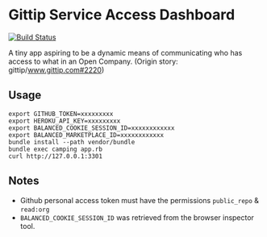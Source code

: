 # Gittip Service Access Dashboard

[![Build Status](https://travis-ci.org/gittip/access-dashboard.svg?branch=master)](https://travis-ci.org/gittip/access-dashboard)

A tiny app aspiring to be a dynamic means of communicating who has
access to what in an Open Company. (Origin story:
gittip/www.gittip.com#2220)

## Usage

    export GITHUB_TOKEN=xxxxxxxxx
    export HEROKU_API_KEY=xxxxxxxxx
    export BALANCED_COOKIE_SESSION_ID=xxxxxxxxxxxx
    export BALANCED_MARKETPLACE_ID=xxxxxxxxxxxx
    bundle install --path vendor/bundle
    bundle exec camping app.rb
    curl http://127.0.0.1:3301

## Notes

* Github personal access token must have the permissions `public_repo` &
  `read:org`
* `BALANCED_COOKIE_SESSION_ID` was retrieved from the browser inspector
  tool.
